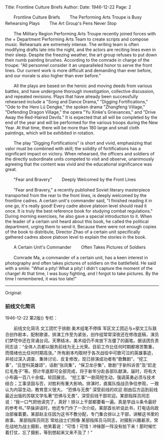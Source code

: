Title: Frontline Culture Briefs
Author:
Date: 1946-12-22
Page: 2

　　Frontline Culture Briefs
　　The Performing Arts Troupe is Busy Rehearsing Plays
　　The Art Group's Pens Never Stop

　　The Military Region Performing Arts Troupe recently joined forces with the × Department Performing Arts Team to create scripts and compose music. Rehearsals are extremely intense. The writing team is often modifying drafts late into the night, and the actors are reciting lines even in their sleep. Despite the freezing weather, the art group refuses to put down their numb painting brushes. According to the comrade in charge of the troupe: "All personnel consider it an unparalleled honor to serve the front lines. Our current work is more difficult and demanding than ever before, and our morale is also higher than ever before."

　　All the plays are based on the heroic and moving deeds from various battles, and have undergone thorough investigation, collective discussion, and repeated revisions. Plays that have already been successfully rehearsed include a "Song and Dance Drama," "Digging Fortifications," "Ode to the Hero Lü Dengke," the spoken drama "Zhangfeng Village," "Defending Dragon Village," the opera "Yu Xinke's Grievances," and "Drive Away the Red-Haired Devils." It is expected that all will be completed by the end of the year and will be performed for the various troops during the New Year. At that time, there will be more than 180 large and small cloth paintings, which will be exhibited in rotation.

　　The play "Digging Fortifications" is short and vivid, emphasizing that valor must be combined with skill; the solidity of fortifications has a significant impact on victory. When rehearsed, the officers and soldiers of the directly subordinate units competed to visit and observe, unanimously agreeing that the content was vivid and the educational significance was great.

　　"Fear and Bravery"
　　Deeply Welcomed by the Front Lines

　　"Fear and Bravery," a recently published Soviet literary masterpiece transported from the rear to the front lines, is deeply welcomed by the frontline cadres. A certain unit's commander said, "I finished reading it in one go, it's really good! Every cadre above platoon level should read it once. It is truly the best reference book for studying combat regulations." During morning exercises, he also gave a special introduction to it. When the leader of a certain unit heard about this book, he called the political department, urging them to send it. Because there were not enough copies of the book to distribute, Director Zhao of a certain unit specifically gathered cadres above platoon level to explain the stories in the book.

　　A Certain Unit's Commander
　　Often Takes Pictures of Soldiers

　　Comrade Ma, a commander of a certain unit, has a keen interest in photography and often takes pictures of soldiers on the battlefield. He said with a smile: "What a pity! What a pity! I didn't capture the moment of the charge! At that time, I was busy fighting, and I forgot to take pictures. By the time I remembered, it was too late!"



<hr /> 

Original: 


### 前线文化简讯

1946-12-22
第2版()
专栏：

　　前线文化简讯
    文工团忙于排剧
    美术组笔不停挥
    军区文工团近与×部文工队联合创作剧本，配制歌谱，排演工作至为紧张，创作组常常深夜还在修改底稿，演员们梦呓中还在背诵台词。天寒结冰，美术组仍不肯放下冻僵了的画笔。据该团负责同志谈：“全体人员都以服务前线为无上光荣。目前工作比任何时期都艰苦繁重，而情绪也比任何时期高涨。”
    所有剧本均取材于各次战役中可歌可泣的英雄事迹，并经过深入调查、集体讨论、反复修改，现已排演成功者有“歌舞剧”，“挖工事”，“吕登科英雄颂”，话剧“张凤集”，“保卫龙＠集”，歌剧“于新科诉苦”及“赶走红毛鬼子”等。预计年底即可全部完成，将于新年分赴各部队献演，届时，将有大小布画一百八十余幅，轮回展览。
    “挖工事”一剧简短生动，强调英勇必须与技术结合；工事坚固与否，对胜利有重大影响。排演时，直属队指战员争往参观，一致认为内容生动，教育意义很大。
    “恐惧与无畏”
    深受前线的欢迎
    刚由后方运到前线最近出版的苏联文学名著“恐惧与无畏”，深受前线干部欢迎。某部指挥员同志说：“我一口气把他读完了，真好！排以上干部都要看一遍。真是学战斗条令最好的参考书。”早操讲话时，他还专门作了一次介绍，某部首长听说此书，打电话向政治部催着要。某部赵主任因为这书不敷分配，专门集合排以上干部，讲解这书里的故事。
    某部指挥员同志
    常给战士们照像
    某部指挥员马同志，对摄影兴趣甚浓，常在战地为战士摄影，他笑着说：“可惜！可惜！冲锋那一阵没有拍下来！那时候忙着打仗，忘了摄影，等到想起来又来不及了！”
